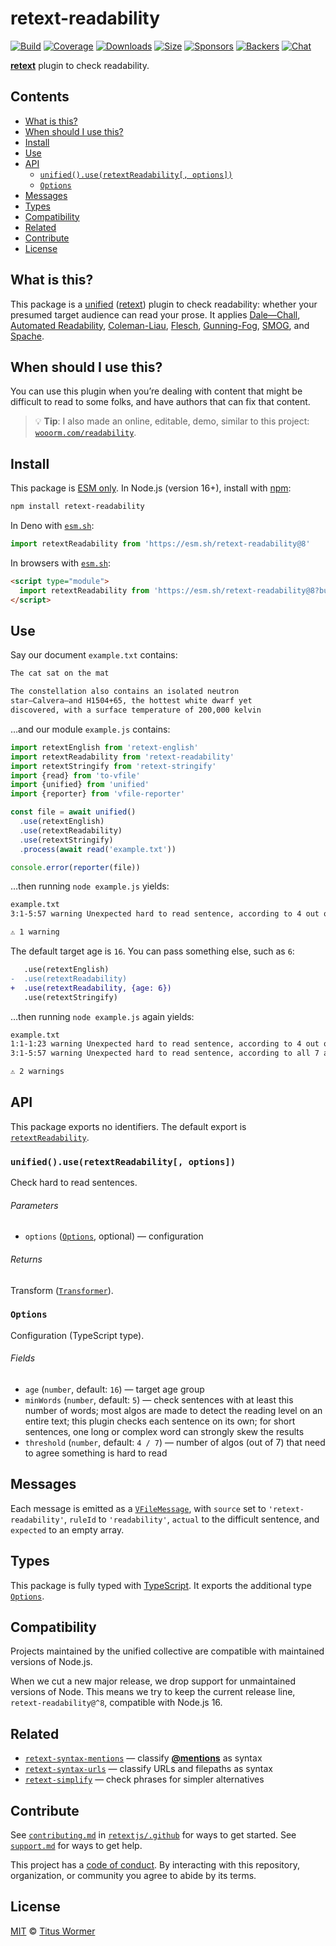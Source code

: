 # retext-readability

[![Build][build-badge]][build]
[![Coverage][coverage-badge]][coverage]
[![Downloads][downloads-badge]][downloads]
[![Size][size-badge]][size]
[![Sponsors][sponsors-badge]][collective]
[![Backers][backers-badge]][collective]
[![Chat][chat-badge]][chat]

**[retext][]** plugin to check readability.

## Contents

*   [What is this?](#what-is-this)
*   [When should I use this?](#when-should-i-use-this)
*   [Install](#install)
*   [Use](#use)
*   [API](#api)
    *   [`unified().use(retextReadability[, options])`](#unifieduseretextreadability-options)
    *   [`Options`](#options)
*   [Messages](#messages)
*   [Types](#types)
*   [Compatibility](#compatibility)
*   [Related](#related)
*   [Contribute](#contribute)
*   [License](#license)

## What is this?

This package is a [unified][] ([retext][]) plugin to check readability: whether
your presumed target audience can read your prose.
It applies [Dale—Chall][dale-chall],
[Automated Readability][automated-readability], [Coleman-Liau][], [Flesch][],
[Gunning-Fog][], [SMOG][], and [Spache][].

## When should I use this?

You can use this plugin when you’re dealing with content that might be
difficult to read to some folks, and have authors that can fix that content.

> 💡 **Tip**: I also made an online, editable, demo, similar to this project:
> [`wooorm.com/readability`](https://wooorm.com/readability/).

## Install

This package is [ESM only][esm].
In Node.js (version 16+), install with [npm][]:

```sh
npm install retext-readability
```

In Deno with [`esm.sh`][esmsh]:

```js
import retextReadability from 'https://esm.sh/retext-readability@8'
```

In browsers with [`esm.sh`][esmsh]:

```html
<script type="module">
  import retextReadability from 'https://esm.sh/retext-readability@8?bundle'
</script>
```

## Use

Say our document `example.txt` contains:

```txt
The cat sat on the mat

The constellation also contains an isolated neutron
star—Calvera—and H1504+65, the hottest white dwarf yet
discovered, with a surface temperature of 200,000 kelvin
```

…and our module `example.js` contains:

```js
import retextEnglish from 'retext-english'
import retextReadability from 'retext-readability'
import retextStringify from 'retext-stringify'
import {read} from 'to-vfile'
import {unified} from 'unified'
import {reporter} from 'vfile-reporter'

const file = await unified()
  .use(retextEnglish)
  .use(retextReadability)
  .use(retextStringify)
  .process(await read('example.txt'))

console.error(reporter(file))
```

…then running `node example.js` yields:

```txt
example.txt
3:1-5:57 warning Unexpected hard to read sentence, according to 4 out of 7 algorithms readability retext-readability

⚠ 1 warning
```

The default target age is `16`.
You can pass something else, such as `6`:

```diff
   .use(retextEnglish)
-  .use(retextReadability)
+  .use(retextReadability, {age: 6})
   .use(retextStringify)
```

…then running `node example.js` again yields:

```txt
example.txt
1:1-1:23 warning Unexpected hard to read sentence, according to 4 out of 7 algorithms readability retext-readability
3:1-5:57 warning Unexpected hard to read sentence, according to all 7 algorithms      readability retext-readability

⚠ 2 warnings
```

## API

This package exports no identifiers.
The default export is [`retextReadability`][api-retext-readability].

### `unified().use(retextReadability[, options])`

Check hard to read sentences.

###### Parameters

*   `options` ([`Options`][api-options], optional)
    — configuration

###### Returns

Transform ([`Transformer`][unified-transformer]).

### `Options`

Configuration (TypeScript type).

###### Fields

*   `age` (`number`, default: `16`)
    — target age group
*   `minWords` (`number`, default: `5`)
    — check sentences with at least this number of words;
    most algos are made to detect the reading level on an entire text;
    this plugin checks each sentence on its own;
    for short sentences, one long or complex word can strongly skew the
    results
*   `threshold` (`number`, default: `4 / 7`)
    — number of algos (out of 7) that need to agree something is hard to read

## Messages

Each message is emitted as a [`VFileMessage`][vfile-message], with `source` set
to `'retext-readability'`, `ruleId` to `'readability'`, `actual` to the
difficult sentence, and `expected` to an empty array.

## Types

This package is fully typed with [TypeScript][].
It exports the additional type [`Options`][api-options].

## Compatibility

Projects maintained by the unified collective are compatible with maintained
versions of Node.js.

When we cut a new major release, we drop support for unmaintained versions of
Node.
This means we try to keep the current release line, `retext-readability@^8`,
compatible with Node.js 16.

## Related

*   [`retext-syntax-mentions`](https://github.com/retextjs/retext-syntax-mentions)
    — classify [**@mentions**](https://github.com/blog/821) as syntax
*   [`retext-syntax-urls`](https://github.com/retextjs/retext-syntax-urls)
    — classify URLs and filepaths as syntax
*   [`retext-simplify`](https://github.com/retextjs/retext-simplify)
    — check phrases for simpler alternatives

## Contribute

See [`contributing.md`][contributing] in [`retextjs/.github`][health] for ways
to get started.
See [`support.md`][support] for ways to get help.

This project has a [code of conduct][coc].
By interacting with this repository, organization, or community you agree to
abide by its terms.

## License

[MIT][license] © [Titus Wormer][author]

<!-- Definitions -->

[build-badge]: https://github.com/retextjs/retext-readability/workflows/main/badge.svg

[build]: https://github.com/retextjs/retext-readability/actions

[coverage-badge]: https://img.shields.io/codecov/c/github/retextjs/retext-readability.svg

[coverage]: https://codecov.io/github/retextjs/retext-readability

[downloads-badge]: https://img.shields.io/npm/dm/retext-readability.svg

[downloads]: https://www.npmjs.com/package/retext-readability

[size-badge]: https://img.shields.io/bundlejs/size/retext-readability

[size]: https://bundlejs.com/?q=retext-readability

[sponsors-badge]: https://opencollective.com/unified/sponsors/badge.svg

[backers-badge]: https://opencollective.com/unified/backers/badge.svg

[collective]: https://opencollective.com/unified

[chat-badge]: https://img.shields.io/badge/chat-discussions-success.svg

[chat]: https://github.com/retextjs/retext/discussions

[npm]: https://docs.npmjs.com/cli/install

[esm]: https://gist.github.com/sindresorhus/a39789f98801d908bbc7ff3ecc99d99c

[esmsh]: https://esm.sh

[typescript]: https://www.typescriptlang.org

[health]: https://github.com/retextjs/.github

[contributing]: https://github.com/retextjs/.github/blob/main/contributing.md

[support]: https://github.com/retextjs/.github/blob/main/support.md

[coc]: https://github.com/retextjs/.github/blob/main/code-of-conduct.md

[license]: license

[author]: https://wooorm.com

[automated-readability]: https://github.com/words/automated-readability

[coleman-liau]: https://github.com/words/coleman-liau

[dale-chall]: https://github.com/words/dale-chall-formula

[flesch]: https://github.com/words/flesch

[gunning-fog]: https://github.com/words/gunning-fog

[retext]: https://github.com/retextjs/retext

[smog]: https://github.com/words/smog-formula

[spache]: https://github.com/words/spache-formula

[unified]: https://github.com/unifiedjs/unified

[unified-transformer]: https://github.com/unifiedjs/unified#transformer

[vfile-message]: https://github.com/vfile/vfile-message

[api-options]: #options

[api-retext-readability]: #unifieduseretextreadability-options

